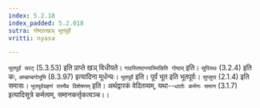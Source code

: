 ```yaml
---
index: 5.2.18
index_padded: 5.2.018
sutra: गोष्ठात्खञ् भूतपूर्वे
vritti: nyasa

---
```

`भूतपूर्वं चरट्` (5.3.53) इति प्राप्ते खञ् विधीयते। `गावस्तिष्ठन्त्यस्मिन्निति गोष्ठम्` इति। `सुपिस्थः` (3.2.4) इति कः, `अम्बाम्बगोभूमि` (8.3.97) इत्यादिना मूर्धन्यः।
`भूतपूर्वे` इति। पूर्वं भूत इति भूतपूर्वः। `सुप्सुपा` (2.1.4) इति समासः। `भूतपूर्वग्रहणं तस्यैव विशेषणम्` इति। अर्थद्वारकं वेदितव्यम्, यथा--`धातोः कर्मणः समान` (3.1.7) इत्यादिसूत्रे कर्मत्वम्, समानकर्त्तृकत्वञ्च।।